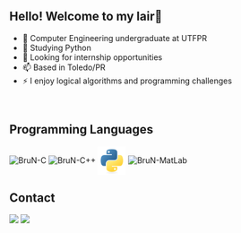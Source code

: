 ## Hello! Welcome to my lair👋

- 🔭 Computer Engineering undergraduate at UTFPR
- 🌱 Studying Python
- 🤔 Looking for internship opportunities
- 📫 Based in Toledo/PR
- ⚡ I enjoy logical algorithms and programming challenges
<div style="display: inline_block"><br>
          
## Programming Languages     

<div>
  <img align="center" alt="BruN-C" height="50" src="https://img.icons8.com/?size=100&id=shQTXiDQiQVR&format=png&color=000000">
  <img align="center" alt="BruN-C++" height="50" src="https://img.icons8.com/?size=100&id=TpULddJc4gTh&format=png&color=000000">
  <img align="center" alt="BruN-Python" height="50" src="https://raw.githubusercontent.com/devicons/devicon/master/icons/python/python-original.svg">
  <img align="center" alt="BruN-MatLab" height="50" src="https://img.icons8.com/?size=100&id=r5Y16PcDkoWI&format=png&color=000000">
</div>

## Contact
 
<div> 
  <a href = "mailto:brunoro.gabriel01@gmail.com"><img src="https://img.shields.io/badge/Gmail-D14836?style=for-the-badge&logo=gmail&logoColor=white" target="_blank"></a>
  <a href="https://www.linkedin.com/in/gabriel-brunoro" target="_blank"><img src="https://img.shields.io/badge/-LinkedIn-%230077B5?style=for-the-badge&logo=linkedin&logoColor=white" target="_blank"></a> 
  
</div>
